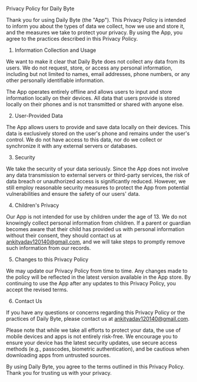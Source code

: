 Privacy Policy for Daily Byte

Thank you for using Daily Byte (the "App"). This Privacy Policy is intended to inform you about the types of data we collect, how we use and store it, and the measures we take to protect your privacy. By using the App, you agree to the practices described in this Privacy Policy.

1. Information Collection and Usage

We want to make it clear that Daily Byte does not collect any data from its users. We do not request, store, or access any personal information, including but not limited to names, email addresses, phone numbers, or any other personally identifiable information.

The App operates entirely offline and allows users to input and store information locally on their devices. All data that users provide is stored locally on their phones and is not transmitted or shared with anyone else.

2. User-Provided Data

The App allows users to provide and save data locally on their devices. This data is exclusively stored on the user's phone and remains under the user's control. We do not have access to this data, nor do we collect or synchronize it with any external servers or databases.

3. Security

We take the security of your data seriously. Since the App does not involve any data transmission to external servers or third-party services, the risk of data breach or unauthorized access is significantly reduced. However, we still employ reasonable security measures to protect the App from potential vulnerabilities and ensure the safety of our users' data.

4. Children's Privacy

Our App is not intended for use by children under the age of 13. We do not knowingly collect personal information from children. If a parent or guardian becomes aware that their child has provided us with personal information without their consent, they should contact us at ankityadav120140@gmail.com, and we will take steps to promptly remove such information from our records.

5. Changes to this Privacy Policy

We may update our Privacy Policy from time to time. Any changes made to the policy will be reflected in the latest version available in the App store. By continuing to use the App after any updates to this Privacy Policy, you accept the revised terms.

6. Contact Us

If you have any questions or concerns regarding this Privacy Policy or the practices of Daily Byte, please contact us at ankityadav120140@gmail.com.

Please note that while we take all efforts to protect your data, the use of mobile devices and apps is not entirely risk-free. We encourage you to ensure your device has the latest security updates, use secure access methods (e.g., passcodes, biometric authentication), and be cautious when downloading apps from untrusted sources.

By using Daily Byte, you agree to the terms outlined in this Privacy Policy. Thank you for trusting us with your privacy.
